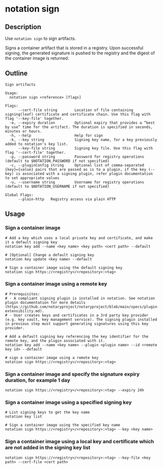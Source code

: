 # notation sign
## Description
Use `notation sign` to sign artifacts.

Signs a container artifact that is stored in a registry. Upon successful signing, the generated signature is pushed to the registry and the digest of the container image is returned.
## Outline
```
Sign artifacts

Usage:
  notation sign <reference> [flags]

Flags:
      --cert-file string        Location of file containing signing(leaf) certificate and certificate chain. Use this flag with flag '--key-file' together.
  -e, --expiry duration         Optional expiry that provides a “best by use” time for the artifact. The duration is specified in seconds, minutes or hours.
  -h, --help                    Help for sign
  -k, --key string              Signing key name, for a key previously added to notation's key list.
      --key-file string         Signing key file. Use this flag with flag '--cert-file' together.
  -p, --password string         Password for registry operations (default to $NOTATION_PASSWORD if not specified)
  -c, --pluginConfig string     Optional list of comma-separated {key}={value} pairs that are passed as is to a plugin, if the key (--key) is associated with a signing plugin, refer plugin documentation to set appropriate values
  -u, --username string         Username for registry operations (default to $NOTATION_USERNAME if not specified)

Global Flags:
      --plain-http   Registry access via plain HTTP
```
## Usage
### Sign a container image
```
# Add a key which uses a local private key and certificate, and make it a default signing key
notation key add --name <key name> <key path> <cert path> --default

# [Optional] Change a default signing key
notation key update <key name> --default

# Sign a container image using the default signing key
notation sign https://<registry>/<repository>:<tag>
```
### Sign a container image using a remote key
```
# Prerequisites: 
# - A compliant signing plugin is installed in notation. See notation plugin documentation for more details (https://github.com/notaryproject/notaryproject/blob/main/specs/plugin-extensibility.md).
# - User creates keys and certificates in a 3rd party key provider (e.g. key vault, key management service). The signing plugin installed in previous step must support generating signatures using this key provider.

# Add a default signing key referencing the key identifier for the remote key, and the plugin associated with it.
notation key add --name <key name> --plugin <plugin name> --id <remote key id> --default

# sign a container image using a remote key
notation sign https://<registry>/<repository>:<tag>
```
### Sign a container image and specify the signature expiry duration, for example 1 day
```
notation sign https://<registry>/<repository>:<tag> --expiry 24h
```
### Sign a container image using a specified signing key
```
# List signing keys to get the key name
notation key list

# Sign a container image using the specified key name
notation sign https://<registry>/<repository>:<tag> --key <key name>
```
### Sign a container image using a local key and certificate which are not added in the signing key list
```
notation sign https://<registry>/<repository>:<tag> --key-file <key path> --cert-file <cert path>
```